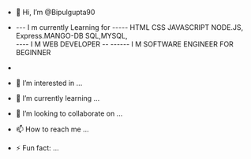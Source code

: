 - 👋 Hi, I’m @Bipulgupta90
- --- I m currently Learning for ----- HTML CSS JAVASCRIPT NODE.JS, Express.MANGO-DB SQL,MYSQL,  
   ---- I M WEB DEVELOPER
   -- ------ I M SOFTWARE ENGINEER FOR BEGINNER
- 
- 👀 I’m interested in ...
- 🌱 I’m currently learning ...
- 💞️ I’m looking to collaborate on ...
- 📫 How to reach me ...

- ⚡ Fun fact: ...

<!---
Bipulgupta90/Bipulgupta90 is a ✨ special ✨ repository because its `README.md` (this file) appears on your GitHub profile.
You can click the Preview link to take a look at your changes.
--->
